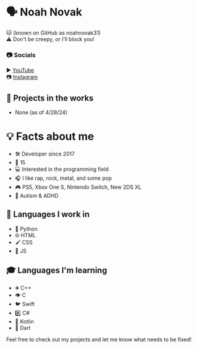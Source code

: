# 🗣 Noah Novak   
🐱 (known on GitHub as noahnovak31)  
⚠ Don't be creepy, or I'll block you!  

### 📷 Socials  
▶ [YouTube](https://youtube.com/@noahnovak31)  
📷 [Instagram](https://instagram.com/noahrnovak)  

## 💪 Projects in the works  
- None (as of 4/28/24)  

# 💡 Facts about me  
- 🛠 Developer since 2017  
- 🔢 15  
- 💻 Interested in the programming field  
- 🎧 I like rap, rock, metal, and some pop  
- 🎮 PS5, Xbox One S, Nintendo Switch, New 2DS XL
- 🧠 Autism & ADHD  

## 💬 Languages I work in  
- 🐍 Python  
- 🌐 HTML  
- 🖌 CSS  
- 📜 JS  

## 🎓 Languages I'm learning  
- ➕ C++  
- 👁 C  
- 🐦 Swift  
- #️⃣ C#  
- 🤖 Kotlin  
- 🎯 Dart  

Feel free to check out my projects and let me know what needs to be fixed!  
